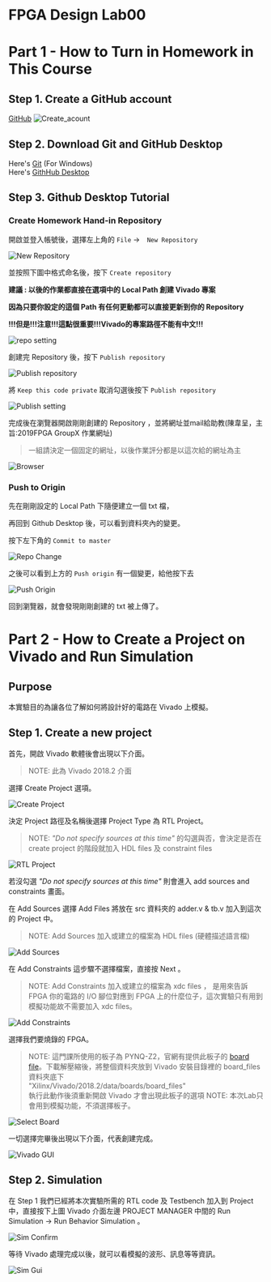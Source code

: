 FPGA Design Lab00
===================
# Part 1 - How to Turn in Homework in This Course
## Step 1. Create a GitHub account
[GitHub](https://github.com/)
![Create_acount](images/create_account.png)
## Step 2. Download Git and GitHub Desktop
Here's [Git](https://git-scm.com/download/win) (For Windows)  
Here's [GithHub Desktop](https://desktop.github.com)
## Step 3. Github Desktop Tutorial

### Create Homework Hand-in Repository

開啟並登入帳號後，選擇左上角的 `File` ->　`New Repository`

![New Repository](images/new_repo.png)

並按照下圖中格式命名後，按下 `Create repository`

**建議 : 以後的作業都直接在選項中的 Local Path 創建 Vivado 專案**

**因為只要你設定的這個 Path 有任何更動都可以直接更新到你的 Repository**

**!!!但是!!!注意!!!這點很重要!!!Vivado的專案路徑不能有中文!!!**

![repo setting](images/repo_setting.png)

創建完 Repository 後，按下 `Publish repository`

![Publish repository](images/repo_publish.png)

將 `Keep this code private` 取消勾選後按下 `Publish repository`

![Publish setting](images/publish_setting.png)

完成後在瀏覽器開啟剛剛創建的 Repository ，並將網址並mail給助教(陳韋呈，主旨:2019FPGA GroupX 作業網址)
> 一組請決定一個固定的網址，以後作業評分都是以這次給的網址為主

![Browser](images/repo_browser.png)

### Push to Origin

先在剛剛設定的 Local Path 下隨便建立一個 txt 檔，

再回到 Github Desktop 後，可以看到資料夾內的變更。

按下左下角的 `Commit to master `

![Repo Change](images/repo_change.png)

之後可以看到上方的 `Push origin` 有一個變更，給他按下去

![Push Origin](images/push_origin.png)

回到瀏覽器，就會發現剛剛創建的 txt 被上傳了。

# Part 2 - How to Create a Project on Vivado and Run Simulation
## Purpose

本實驗目的為讓各位了解如何將設計好的電路在 Vivado 上模擬。

## Step 1. Create a new project
首先，開啟 Vivado 軟體後會出現以下介面。
> NOTE: 此為 Vivado 2018.2 介面

選擇 Create Project 選項。

![Create Project](images/create_prj.png)  

決定 Project 路徑及名稱後選擇 Project Type 為 RTL Project。
> NOTE: _"Do not specify sources at this time"_ 的勾選與否，會決定是否在 create project 的階段就加入 HDL files 及 constraint files

![RTL Project](images/RTL_prj.png)

若沒勾選 _"Do not specify sources at this time"_ 則會進入 add sources and constraints 畫面。

在 Add Sources 選擇 Add Files 將放在 src 資料夾的 adder.v & tb.v 加入到這次的 Project 中。
> NOTE: Add Sources 加入或建立的檔案為 HDL files (硬體描述語言檔)

![Add Sources](images/add_src.png)

在 Add Constraints 這步驟不選擇檔案，直接按 Next 。
> NOTE: Add Constraints 加入或建立的檔案為 xdc files ， 是用來告訴 FPGA 你的電路的 I/O 腳位對應到 FPGA 上的什麼位子，這次實驗只有用到模擬功能故不需要加入 xdc files。

![Add Constraints](images/add_xdc.png)

選擇我們要燒錄的 FPGA。
> NOTE: 這門課所使用的板子為 PYNQ-Z2，官網有提供此板子的 [board file](https://d2m32eurp10079.cloudfront.net/Download/pynq-z2.zip)。下載解壓縮後，將整個資料夾放到 Vivado 安裝目錄裡的 board_files 資料夾底下   
> "Xilinx/Vivado/2018.2/data/boards/board_files"  
> 執行此動作後須重新開啟 Vivado 才會出現此板子的選項
> NOTE: 本次Lab只會用到模擬功能，不須選擇板子。

![Select Board](images/bd_sel.png)

一切選擇完畢後出現以下介面，代表創建完成。

![Vivado GUI](images/vivado_gui.png)
## Step 2. Simulation
在 Step 1 我們已經將本次實驗所需的 RTL code 及 Testbench 加入到 Project 中，直接按下上圖 Vivado 介面左邊 PROJECT MANAGER 中間的 Run Simulation -> Run Behavior Simulation 。

![Sim Confirm](images/sim_comfirm.png)

等待 Vivado 處理完成以後，就可以看模擬的波形、訊息等等資訊。

![Sim Gui](images/sim_gui.png)
